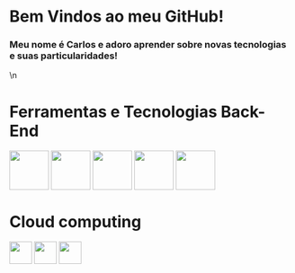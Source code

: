 # Bem Vindos ao meu GitHub!
### Meu nome é Carlos e adoro aprender sobre novas tecnologias e suas particularidades!
\n

# Ferramentas e Tecnologias Back-End
<div>
  <img src="https://cdn.jsdelivr.net/gh/devicons/devicon@latest/icons/spring/spring-original-wordmark.svg" width="70" height="70" align="center"/>     
  <img src="https://cdn.jsdelivr.net/gh/devicons/devicon@latest/icons/mysql/mysql-plain-wordmark.svg" width="70" height="70" align="center"/>    
  <img src="https://cdn.jsdelivr.net/gh/devicons/devicon@latest/icons/cakephp/cakephp-original.svg" width="70" height="70" align="center"/>    
  <img src="https://cdn.jsdelivr.net/gh/devicons/devicon@latest/icons/rails/rails-plain-wordmark.svg" width="70" height="70" align="center"/>    
  <img src="https://cdn.jsdelivr.net/gh/devicons/devicon@latest/icons/dot-net/dot-net-plain.svg" width="70" height="70" align="center"/>
</div>

# Cloud computing

<img src="https://cdn.jsdelivr.net/gh/devicons/devicon@latest/icons/amazonwebservices/amazonwebservices-original-wordmark.svg" width="40px" height="40px"/>
<img src="https://cdn.jsdelivr.net/gh/devicons/devicon@latest/icons/azure/azure-plain.svg" width="40px" height="40px"/>
<img src="https://cdn.jsdelivr.net/gh/devicons/devicon@latest/icons/googlecloud/googlecloud-original.svg" width="40px" height="40px"/>
